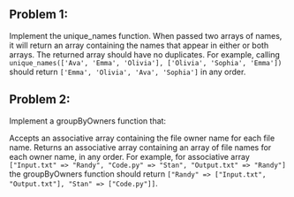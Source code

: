 
## Problem 1:
Implement the unique_names function. When passed two arrays of names, it will return an array containing the names that appear in either or both arrays. The returned array should have no duplicates.
For example, calling `unique_names(['Ava', 'Emma', 'Olivia'], ['Olivia', 'Sophia', 'Emma'])` should return `['Emma', 'Olivia', 'Ava', 'Sophia']` in any order.

## Problem 2:
Implement a groupByOwners function that:

Accepts an associative array containing the file owner name for each file name.
Returns an associative array containing an array of file names for each owner name, in any order.
For example, for associative array `["Input.txt" => "Randy", "Code.py" => "Stan", "Output.txt" => "Randy"]` the groupByOwners function should return `["Randy" => ["Input.txt", "Output.txt"], "Stan" => ["Code.py"]]`.


